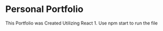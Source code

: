 # Personal Portfolio

This Portfolio was Created Utilizing React
 
 1. Use npm start to run the file
